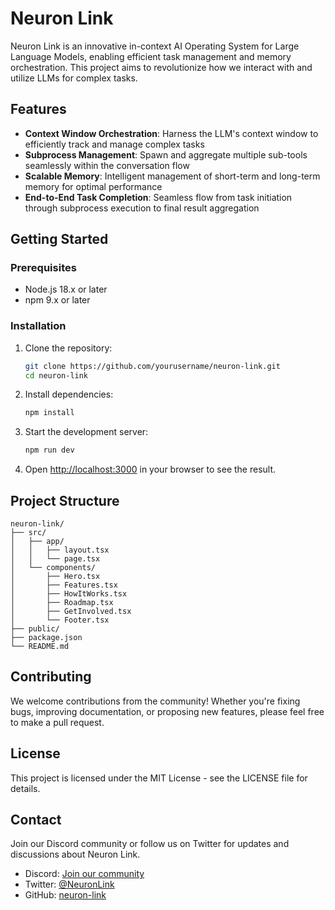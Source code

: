 # Neuron Link

Neuron Link is an innovative in-context AI Operating System for Large Language Models, enabling efficient task management and memory orchestration. This project aims to revolutionize how we interact with and utilize LLMs for complex tasks.

## Features

- **Context Window Orchestration**: Harness the LLM's context window to efficiently track and manage complex tasks
- **Subprocess Management**: Spawn and aggregate multiple sub-tools seamlessly within the conversation flow
- **Scalable Memory**: Intelligent management of short-term and long-term memory for optimal performance
- **End-to-End Task Completion**: Seamless flow from task initiation through subprocess execution to final result aggregation

## Getting Started

### Prerequisites

- Node.js 18.x or later
- npm 9.x or later

### Installation

1. Clone the repository:
   ```bash
   git clone https://github.com/yourusername/neuron-link.git
   cd neuron-link
   ```

2. Install dependencies:
   ```bash
   npm install
   ```

3. Start the development server:
   ```bash
   npm run dev
   ```

4. Open [http://localhost:3000](http://localhost:3000) in your browser to see the result.

## Project Structure

```
neuron-link/
├── src/
│   ├── app/
│   │   ├── layout.tsx
│   │   └── page.tsx
│   └── components/
│       ├── Hero.tsx
│       ├── Features.tsx
│       ├── HowItWorks.tsx
│       ├── Roadmap.tsx
│       ├── GetInvolved.tsx
│       └── Footer.tsx
├── public/
├── package.json
└── README.md
```

## Contributing

We welcome contributions from the community! Whether you're fixing bugs, improving documentation, or proposing new features, please feel free to make a pull request.

## License

This project is licensed under the MIT License - see the LICENSE file for details.

## Contact

Join our Discord community or follow us on Twitter for updates and discussions about Neuron Link.

- Discord: [Join our community](#)
- Twitter: [@NeuronLink](#)
- GitHub: [neuron-link](#)
